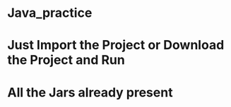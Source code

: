 # Java_practice
# Just Import the Project or Download the Project and Run
# All the Jars already present
